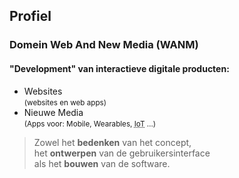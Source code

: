 Profiel
-------

### Domein Web And New Media (WANM)

#### "Development" van interactieve digitale producten:

 - Websites  
   <small>(websites en web apps)</small>
 - Nieuwe Media  
   <small>(Apps voor: Mobile, Wearables, <abbr title="Internet of Things">IoT</abbr> …)</small>

> Zowel het **bedenken** van het concept,  
> het **ontwerpen** van de gebruikersinterface  
> als het **bouwen** van de software.
